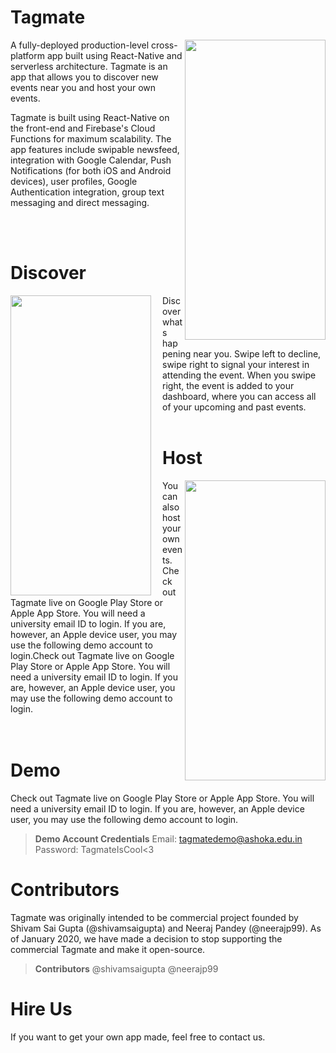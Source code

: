 # Tagmate

 <img align="right" width="225" height="480" src="https://tagmateapp.com/gifs/login.gif">

A fully-deployed production-level cross-platform app built using React-Native and serverless architecture. Tagmate is an app that allows you to discover new events near you and host your own events.

Tagmate is built using React-Native on the front-end and Firebase's Cloud Functions for maximum scalability. The app features include swipable newsfeed, integration with Google Calendar, Push Notifications (for both iOS and Android devices), user profiles, Google Authentication integration, group text messaging and direct messaging.

<br>
<br>

# Discover

<img align="left" width="225" height="480" src="https://tagmateapp.com/gifs/swipe1.gif"> <img align="left" width="12" height="480" src="https://tagmateapp.com/gifs/blankt.png"> 

Discover whats happening near you. Swipe left to decline, swipe right to signal your interest in attending the event. When you swipe right, the event is added to your dashboard, where you can access all of your upcoming and past events.
<br>
<br>


# Host
<img align="right" width="225" height="480" src="https://tagmateapp.com/gifs/host.gif">

You can also host your own events. Check out Tagmate live on Google Play Store or Apple App Store. You will need a university email ID to login. If you are, however, an Apple device user, you may use the following demo account to login.Check out Tagmate live on Google Play Store or Apple App Store. You will need a university email ID to login. If you are, however, an Apple device user, you may use the following demo account to login.
<br>
<br>
<br>

# Demo

Check out Tagmate live on Google Play Store or Apple App Store. You will need a university email ID to login. If you are, however, an Apple device user, you may use the following demo account to login.

> **Demo Account Credentials**
> Email: tagmatedemo@ashoka.edu.in
> Password: TagmateIsCool<3


# Contributors

Tagmate was originally intended to be commercial project founded by Shivam Sai Gupta (@shivamsaigupta) and Neeraj Pandey (@neerajp99). As of January 2020, we have made a decision to stop supporting the commercial Tagmate and make it open-source.

> **Contributors**
> @shivamsaigupta
> @neerajp99

# Hire Us

If you want to get your own app made, feel free to contact us.

